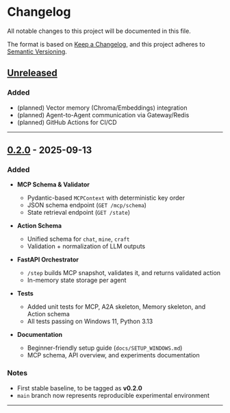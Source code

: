 # Changelog
All notable changes to this project will be documented in this file.

The format is based on [Keep a Changelog](https://keepachangelog.com/en/1.1.0/),
and this project adheres to [Semantic Versioning](https://semver.org/spec/v2.0.0.html).

## [Unreleased]

### Added
- (planned) Vector memory (Chroma/Embeddings) integration
- (planned) Agent-to-Agent communication via Gateway/Redis
- (planned) GitHub Actions for CI/CD

---

## [0.2.0] - 2025-09-13
### Added
- **MCP Schema & Validator**
  - Pydantic-based `MCPContext` with deterministic key order
  - JSON schema endpoint (`GET /mcp/schema`)
  - State retrieval endpoint (`GET /state`)

- **Action Schema**
  - Unified schema for `chat`, `mine`, `craft`
  - Validation + normalization of LLM outputs

- **FastAPI Orchestrator**
  - `/step` builds MCP snapshot, validates it, and returns validated action
  - In-memory state storage per agent

- **Tests**
  - Added unit tests for MCP, A2A skeleton, Memory skeleton, and Action schema
  - All tests passing on Windows 11, Python 3.13

- **Documentation**
  - Beginner-friendly setup guide (`docs/SETUP_WINDOWS.md`)
  - MCP schema, API overview, and experiments documentation

### Notes
- First stable baseline, to be tagged as **v0.2.0**
- `main` branch now represents reproducible experimental environment

---

[Unreleased]: https://github.com/fjoelnr/minecraft-llm-agents/compare/main...dev
[0.2.0]: https://github.com/fjoelnr/minecraft-llm-agents/releases/tag/v0.2.0

